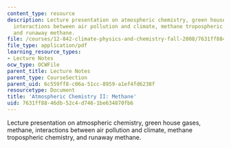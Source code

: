 ```yaml
---
content_type: resource
description: Lecture presentation on atmospheric chemistry, green house gases, methane,
  interactions between air pollution and climate, methane tropospheric chemistry,
  and runaway methane.
file: /courses/12-842-climate-physics-and-chemistry-fall-2008/7631ff8846db52c4d7461be634870fb6_part3_2.pdf
file_type: application/pdf
learning_resource_types:
- Lecture Notes
ocw_type: OCWFile
parent_title: Lecture Notes
parent_type: CourseSection
parent_uid: 6c559ff8-c06a-51cc-8959-a1ef4fd6238f
resourcetype: Document
title: 'Atmospheric Chemistry II: Methane'
uid: 7631ff88-46db-52c4-d746-1be634870fb6
---
```

Lecture presentation on atmospheric chemistry, green house gases, methane, interactions between air pollution and climate, methane tropospheric chemistry, and runaway methane.

